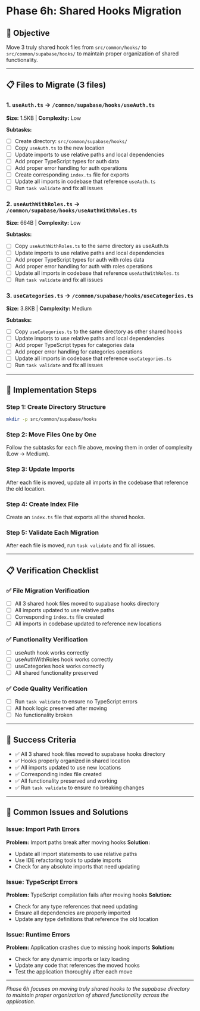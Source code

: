 # Phase 6h: Shared Hooks Migration

## 🎯 Objective
Move 3 truly shared hook files from `src/common/hooks/` to `src/common/supabase/hooks/` to maintain proper organization of shared functionality.

---

## 📋 Files to Migrate (3 files)

### 1. `useAuth.ts` → `/common/supabase/hooks/useAuth.ts`
**Size:** 1.5KB | **Complexity:** Low

**Subtasks:**
- [ ] Create directory: `src/common/supabase/hooks/`
- [ ] Copy `useAuth.ts` to the new location
- [ ] Update imports to use relative paths and local dependencies
- [ ] Add proper TypeScript types for auth data
- [ ] Add proper error handling for auth operations
- [ ] Create corresponding `index.ts` file for exports
- [ ] Update all imports in codebase that reference `useAuth.ts`
- [ ] Run `task validate` and fix all issues

### 2. `useAuthWithRoles.ts` → `/common/supabase/hooks/useAuthWithRoles.ts`
**Size:** 664B | **Complexity:** Low

**Subtasks:**
- [ ] Copy `useAuthWithRoles.ts` to the same directory as useAuth.ts
- [ ] Update imports to use relative paths and local dependencies
- [ ] Add proper TypeScript types for auth with roles data
- [ ] Add proper error handling for auth with roles operations
- [ ] Update all imports in codebase that reference `useAuthWithRoles.ts`
- [ ] Run `task validate` and fix all issues

### 3. `useCategories.ts` → `/common/supabase/hooks/useCategories.ts`
**Size:** 3.8KB | **Complexity:** Medium

**Subtasks:**
- [ ] Copy `useCategories.ts` to the same directory as other shared hooks
- [ ] Update imports to use relative paths and local dependencies
- [ ] Add proper TypeScript types for categories data
- [ ] Add proper error handling for categories operations
- [ ] Update all imports in codebase that reference `useCategories.ts`
- [ ] Run `task validate` and fix all issues

---

## 🚀 Implementation Steps

### Step 1: Create Directory Structure
```bash
mkdir -p src/common/supabase/hooks
```

### Step 2: Move Files One by One
Follow the subtasks for each file above, moving them in order of complexity (Low → Medium).

### Step 3: Update Imports
After each file is moved, update all imports in the codebase that reference the old location.

### Step 4: Create Index File
Create an `index.ts` file that exports all the shared hooks.

### Step 5: Validate Each Migration
After each file is moved, run `task validate` and fix all issues.

---

## 📋 Verification Checklist

### ✅ File Migration Verification
- [ ] All 3 shared hook files moved to supabase hooks directory
- [ ] All imports updated to use relative paths
- [ ] Corresponding `index.ts` file created
- [ ] All imports in codebase updated to reference new locations

### ✅ Functionality Verification
- [ ] useAuth hook works correctly
- [ ] useAuthWithRoles hook works correctly
- [ ] useCategories hook works correctly
- [ ] All shared functionality preserved

### ✅ Code Quality Verification
- [ ] Run `task validate` to ensure no TypeScript errors
- [ ] All hook logic preserved after moving
- [ ] No functionality broken

---

## 🎯 Success Criteria

- ✅ All 3 shared hook files moved to supabase hooks directory
- ✅ Hooks properly organized in shared location
- ✅ All imports updated to use new locations
- ✅ Corresponding index file created
- ✅ All functionality preserved and working
- ✅ Run `task validate` to ensure no breaking changes

---

## 🚨 Common Issues and Solutions

### Issue: Import Path Errors
**Problem:** Import paths break after moving hooks
**Solution:**
- Update all import statements to use relative paths
- Use IDE refactoring tools to update imports
- Check for any absolute imports that need updating

### Issue: TypeScript Errors
**Problem:** TypeScript compilation fails after moving hooks
**Solution:**
- Check for any type references that need updating
- Ensure all dependencies are properly imported
- Update any type definitions that reference the old location

### Issue: Runtime Errors
**Problem:** Application crashes due to missing hook imports
**Solution:**
- Check for any dynamic imports or lazy loading
- Update any code that references the moved hooks
- Test the application thoroughly after each move

---

*Phase 6h focuses on moving truly shared hooks to the supabase directory to maintain proper organization of shared functionality across the application.*
